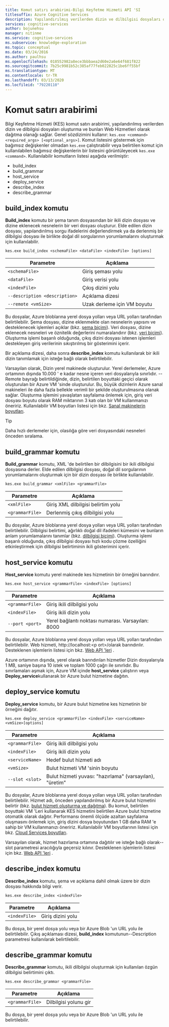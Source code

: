 ```yaml
---
title: Komut satırı arabirimi-Bilgi Keşfetme Hizmeti API 'SI
titlesuffix: Azure Cognitive Services
description: Yapılandırılmış verilerden dizin ve dilbilgisi dosyaları oluşturmak için komut satırı arabirimini kullanın ve bunları Web Hizmetleri olarak dağıtın.
services: cognitive-services
author: bojunehsu
manager: nitinme
ms.service: cognitive-services
ms.subservice: knowledge-exploration
ms.topic: conceptual
ms.date: 03/24/2016
ms.author: paulhsu
ms.openlocfilehash: 018552982a8ece3bbbaea2d60e2a6e64f681f822
ms.sourcegitcommit: 7b25c9981b52c385af77feb022825c1be6ff55bf
ms.translationtype: MT
ms.contentlocale: tr-TR
ms.lasthandoff: 03/13/2020
ms.locfileid: "79220110"
---
```

# <a name="command-line-interface"></a>Komut satırı arabirimi

Bilgi Keşfetme Hizmeti (KES) komut satırı arabirimi, yapılandırılmış verilerden dizin ve dilbilgisi dosyaları oluşturma ve bunları Web Hizmetleri olarak dağıtma olanağı sağlar.  Genel sözdizimini kullanır: `kes.exe <command> <required_args> [<optional_args>]`.  Komut listesini göstermek için bağımsız değişkenler olmadan `kes.exe` çalıştırabilir veya belirtilen komut için kullanılabilen bağımsız değişkenlerin bir listesini görüntüleyecek `kes.exe <command>`.  Kullanılabilir komutların listesi aşağıda verilmiştir:

* build_index
* build_grammar
* host_service
* deploy_service
* describe_index
* describe_grammar

<a name="build_index-command"></a>

## <a name="build_index-command"></a>build_index komutu

**Build_index** komutu bir şema tanım dosyasından bir ikili dizin dosyası ve dizine eklenecek nesnelerin bir veri dosyası oluşturur.  Elde edilen dizin dosyası, yapılandırılmış sorgu ifadelerini değerlendirmek ya da derlenmiş bir dilbilgisi dosyası ile birlikte doğal dil sorgularının yorumlamalarını oluşturmak için kullanılabilir.

`kes.exe build_index <schemaFile> <dataFile> <indexFile> [options]`

| Parametre      | Açıklama               |
|----------------|---------------------------|
| `<schemaFile>` | Giriş şeması yolu |
| `<dataFile>`   | Giriş verisi yolu   |
| `<indexFile>`  | Çıkış dizini yolu |
| `--description <description>` | Açıklama dizesi |
| `--remote <vmSize>`           | Uzak derleme için VM boyutu |

Bu dosyalar, Azure bloblarına yerel dosya yolları veya URL yolları tarafından belirtilebilir.  Şema dosyası, dizine eklenmekte olan nesnelerin yapısını ve desteklenecek işlemleri açıklar (bkz. [şema biçimi](SchemaFormat.md)).  Veri dosyası, dizine eklenecek nesneleri ve öznitelik değerlerini numaralandırır (bkz. [veri biçimi](DataFormat.md)).  Oluşturma işlemi başarılı olduğunda, çıkış dizini dosyası istenen işlemleri destekleyen giriş verilerinin sıkıştırılmış bir gösterimini içerir.  

Bir açıklama dizesi, daha sonra **describe_index** komutu kullanılarak bir ikili dizin tanımlamak için isteğe bağlı olarak belirtilebilir.  

Varsayılan olarak, Dizin yerel makinede oluşturulur.  Yerel derlemeler, Azure ortamının dışında 10.000 ' e kadar nesne içeren veri dosyalarıyla sınırlıdır.  --Remote bayrağı belirtildiğinde, dizin, belirtilen boyuttaki geçici olarak oluşturulan bir Azure VM 'sinde oluşturulur.  Bu, büyük dizinlerin Azure sanal makineleri ile daha fazla bellekle verimli bir şekilde oluşturulmasına olanak sağlar.  Oluşturma işlemini yavaşlatan sayfalama önlemek için, giriş veri dosyası boyutu olarak RAM miktarının 3 katı olan bir VM kullanmanızı öneririz.  Kullanılabilir VM boyutları listesi için bkz. [Sanal makinelerin boyutları](../../../articles/virtual-machines/virtual-machines-windows-sizes.md).

> [!TIP] 
> Daha hızlı derlemeler için, olasılığa göre veri dosyasındaki nesneleri önceden sıralama.

<a name="build_grammar-command"></a>

## <a name="build_grammar-command"></a>build_grammar komutu

**Build_grammar** komutu, XML 'de belirtilen bir dilbilgisini bir ikili dilbilgisi dosyasına derler.  Elde edilen dilbilgisi dosyası, doğal dil sorgularının yorumlamalarını oluşturmak için bir dizin dosyası ile birlikte kullanılabilir.

`kes.exe build_grammar <xmlFile> <grammarFile>`

| Parametre       | Açıklama               |
|-----------------|---------------------------|
| `<xmlFile>`     | Giriş XML dilbilgisi belirtim yolu |
| `<grammarFile>` | Derlenmiş çıkış dilbilgisi yolu         |

Bu dosyalar, Azure bloblarına yerel dosya yolları veya URL yolları tarafından belirtilebilir.  Dilbilgisi belirtimi, ağırlıklı doğal dil ifadeleri kümesini ve bunların anlam yorumlamalarını tanımlar (bkz. [dilbilgisi biçimi](GrammarFormat.md)).  Oluşturma işlemi başarılı olduğunda, çıkış dilbilgisi dosyası hızlı kodu çözme özelliğini etkinleştirmek için dilbilgisi belirtiminin ikili gösterimini içerir.

<a name="host_service-command"/>

## <a name="host_service-command"></a>host_service komutu

**Host_service** komutu yerel makinede kes hizmetinin bir örneğini barındırır.

`kes.exe host_service <grammarFile> <indexFile> [options]`

| Parametre       | Açıklama                |
|-----------------|----------------------------|
| `<grammarFile>` | Giriş ikili dilbilgisi yolu         |
| `<indexFile>`   | Giriş ikili dizin yolu           |
| `--port <port>` | Yerel bağlantı noktası numarası.  Varsayılan: 8000 |

Bu dosyalar, Azure bloblarına yerel dosya yolları veya URL yolları tarafından belirtilebilir.  Web hizmeti, http://localhost:&lt;p ort&gt;/olarak barındırılır.  Desteklenen işlemlerin listesi için bkz. [Web API 'leri](WebAPI.md) .

Azure ortamının dışında, yerel olarak barındırılan hizmetler Dizin dosyalarıyla 1 MB, saniye başına 10 istek ve toplam 1000 çağrı ile sınırlıdır.  Bu sınırlamaları aşmak için, Azure VM içinde **host_service** çalıştırın veya **Deploy_service**kullanarak bir Azure bulut hizmetine dağıtın.

<a name="deploy_service-command"/>

## <a name="deploy_service-command"></a>deploy_service komutu

**Deploy_service** komutu, bir Azure bulut hizmetine kes hizmetinin bir örneğini dağıtır.

`kes.exe deploy_service <grammarFile> <indexFile> <serviceName> <vmSize>[options]`

| Parametre       | Açıklama                  |
|-----------------|------------------------------|
| `<grammarFile>` | Giriş ikili dilbilgisi yolu           |
| `<indexFile>`   | Giriş ikili dizin yolu             |
| `<serviceName>` | Hedef bulut hizmeti adı |
| `<vmSize>`      | Bulut hizmeti VM 'sinin boyutu     |
| `--slot <slot>` | Bulut hizmeti yuvası: "hazırlama" (varsayılan), "üretim" |

Bu dosyalar, Azure bloblarına yerel dosya yolları veya URL yolları tarafından belirtilebilir.  Hizmet adı, önceden yapılandırılmış bir Azure bulut hizmetini belirtir (bkz. [bulut hizmeti oluşturma ve dağıtma](../../../articles/cloud-services/cloud-services-how-to-create-deploy-portal.md)).  Bu komut, belirtilen boyuttaki VM 'Leri kullanarak KES hizmetini belirtilen Azure bulut hizmetine otomatik olarak dağıtır.  Performansı önemli ölçüde azaltan sayfalama oluşmasını önlemek için, giriş dizini dosya boyutundan 1 GB daha RAM 'e sahip bir VM kullanmanızı öneririz.  Kullanılabilir VM boyutlarının listesi için bkz. [Cloud Services boyutları](../../../articles/cloud-services/cloud-services-sizes-specs.md).

Varsayılan olarak, hizmet hazırlama ortamına dağıtılır ve isteğe bağlı olarak--slot parametresi aracılığıyla geçersiz kılınır.  Desteklenen işlemlerin listesi için bkz. [Web API 'leri](WebAPI.md) .

<a name="describe_index-command"/>

## <a name="describe_index-command"></a>describe_index komutu

**Describe_index** komutu, şema ve açıklama dahil olmak üzere bir dizin dosyası hakkında bilgi verir.

`kes.exe describe_index <indexFile>`

| Parametre     | Açıklama      |
|---------------|------------------|
| `<indexFile>` | Giriş dizini yolu |

Bu dosya, bir yerel dosya yolu veya bir Azure Blob 'un URL yolu ile belirtilebilir.  Çıkış açıklaması dizesi, **build_index** komutunun--Description parametresi kullanılarak belirtilebilir.

<a name="describe_grammar-command"/>

## <a name="describe_grammar-command"></a>describe_grammar komutu

**Describe_grammar** komutu, ikili dilbilgisi oluşturmak için kullanılan özgün dilbilgisi belirtimini çıktı.

`kes.exe describe_grammar <grammarFile>`

| Parametre       | Açıklama      |
|-----------------|------------------|
| `<grammarFile>` | Dilbilgisi yolunu gir |

Bu dosya, bir yerel dosya yolu veya bir Azure Blob 'un URL yolu ile belirtilebilir.

